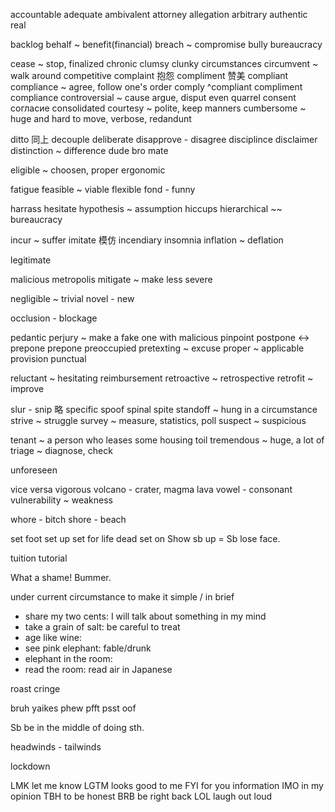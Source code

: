 

accountable
adequate
ambivalent
attorney
allegation
arbitrary
authentic real

backlog
behalf ~ benefit(financial)
breach ~ compromise
bully
bureaucracy



cease ~ stop, finalized
chronic
clumsy clunky
circumstances
circumvent ~ walk around
competitive
complaint 抱怨  compliment 赞美
compliant compliance ~ agree, follow one's order
comply ^compliant compliment compliance
controversial ~ cause argue, disput even quarrel
consent     согласие
consolidated
courtesy ~ polite, keep manners
cumbersome ~ huge and hard to move, verbose, redandunt

ditto    同上
decouple
deliberate
disapprove - disagree
disciplince
disclaimer
distinction ~ difference
dude bro mate

eligible ~ choosen, proper
ergonomic

fatigue
feasible ~ viable
flexible
fond - funny

harrass
hesitate
hypothesis ~ assumption
hiccups
hierarchical ~~ bureaucracy

incur ~ suffer
imitate  模仿
incendiary
insomnia
inflation ~ deflation


legitimate

malicious
metropolis
mitigate ~ make less severe

negligible ~ trivial
novel - new

occlusion - blockage

pedantic
perjury ~ make a fake one with malicious
pinpoint
postpone <-> prepone
prepone
preoccupied
pretexting ~ excuse
proper ~ applicable
provision
punctual

reluctant ~ hesitating
reimbursement
retroactive ~ retrospective
retrofit ~ improve

slur -
snip  略
specific
spoof
spinal
spite
standoff ~ hung in a circumstance
strive ~ struggle
survey ~ measure, statistics, poll
suspect ~ suspicious

tenant ~ a person who leases some housing
toil
tremendous ~ huge, a lot of
triage ~ diagnose, check


unforeseen

vice versa
vigorous
volcano - crater, magma lava
vowel - consonant
vulnerability ~ weakness

whore - bitch
shore - beach


set foot
set up
set for life
dead set on
Show sb up = Sb lose face.


tuition
tutorial

What a shame!
Bummer.

under current circumstance
to make it simple / in brief

* share my two cents: I will talk about something in my mind
* take a grain of salt: be careful to treat
* age like wine:
* see pink elephant: fable/drunk
* elephant in the room:
* read the room: read air in Japanese

roast
cringe

bruh yaikes
phew
pfft psst
oof


Sb be in the middle of doing sth.

headwinds - tailwinds

lockdown


LMK   let me know
LGTM  looks good to me
FYI   for you information
IMO   in my opinion
TBH   to be honest
BRB   be right back
LOL   laugh out loud

